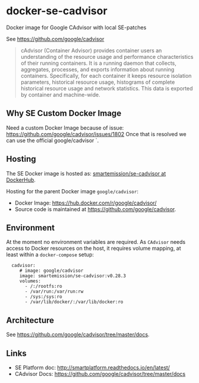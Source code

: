 # docker-se-cadvisor

Docker image for Google CAdvisor with local SE-patches

See https://github.com/google/cadvisor

> cAdvisor (Container Advisor) provides container users an understanding of the resource usage and performance characteristics of their 
> running containers. It is a running daemon that collects, aggregates, processes, and exports information about running containers. 
> Specifically, for each container it keeps resource isolation parameters, 
> historical resource usage, histograms of complete historical resource usage and network statistics. 
> This data is exported by container and machine-wide.

## Why SE Custom Docker Image

Need a custom Docker Image because of issue:
https://github.com/google/cadvisor/issues/1802
Once that is resolved we can use the official google/cadvisor `.

## Hosting

The SE Docker image is hosted as:
 [smartemission/se-cadvisor at DockerHub](https://hub.docker.com/r/smartemission/se-cadvisor).

Hosting for the parent Docker image `google/cadvisor`:

* Docker Image: https://hub.docker.com/r/google/cadvisor/
* Source code is maintained at https://github.com/google/cadvisor.

## Environment

At the moment no environment variables are required. As `CAdvisor` needs access to Docker resources
on the host, it requires volume mapping, at least within a `docker-compose` setup:


```
  cadvisor:
     # image: google/cadvisor
     image: smartemission/se-cadvisor:v0.28.3
     volumes:
       - /:/rootfs:ro
       - /var/run:/var/run:rw
       - /sys:/sys:ro
       - /var/lib/docker/:/var/lib/docker:ro
```

## Architecture

See https://github.com/google/cadvisor/tree/master/docs.

## Links

* SE Platform doc: http://smartplatform.readthedocs.io/en/latest/
* CAdvisor Docs: https://github.com/google/cadvisor/tree/master/docs
